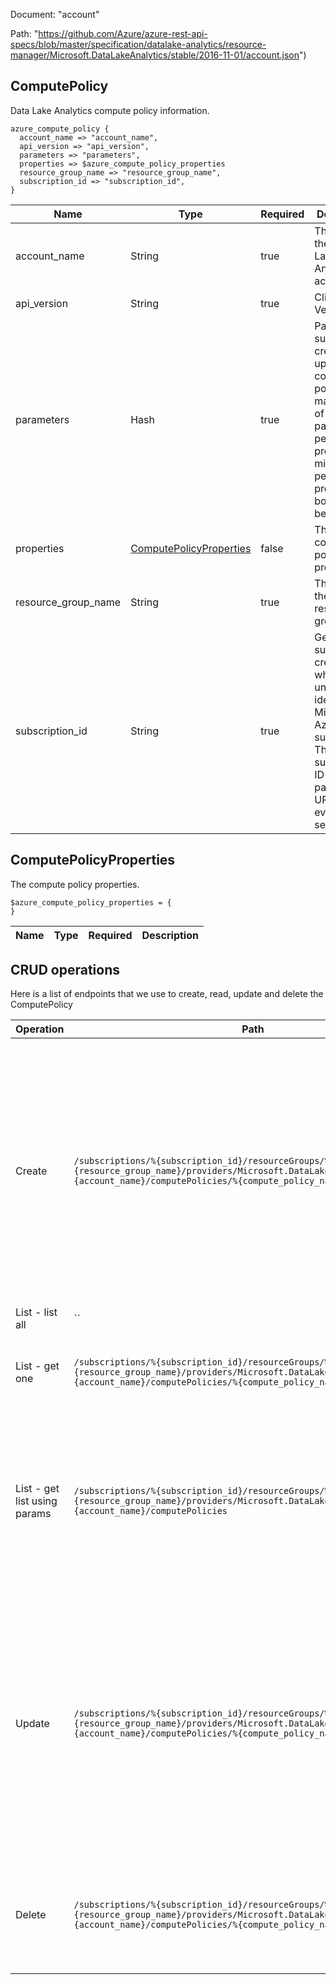 Document: "account"


Path: "https://github.com/Azure/azure-rest-api-specs/blob/master/specification/datalake-analytics/resource-manager/Microsoft.DataLakeAnalytics/stable/2016-11-01/account.json")

## ComputePolicy

Data Lake Analytics compute policy information.

```puppet
azure_compute_policy {
  account_name => "account_name",
  api_version => "api_version",
  parameters => "parameters",
  properties => $azure_compute_policy_properties
  resource_group_name => "resource_group_name",
  subscription_id => "subscription_id",
}
```

| Name        | Type           | Required       | Description       |
| ------------- | ------------- | ------------- | ------------- |
|account_name | String | true | The name of the Data Lake Analytics account. |
|api_version | String | true | Client Api Version. |
|parameters | Hash | true | Parameters supplied to create or update the compute policy. The max degree of parallelism per job property, min priority per job property, or both must be present. |
|properties | [ComputePolicyProperties](#computepolicyproperties) | false | The compute policy properties. |
|resource_group_name | String | true | The name of the Azure resource group. |
|subscription_id | String | true | Get subscription credentials which uniquely identify Microsoft Azure subscription. The subscription ID forms part of the URI for every service call. |
        
## ComputePolicyProperties

The compute policy properties.

```puppet
$azure_compute_policy_properties = {
}
```

| Name        | Type           | Required       | Description       |
| ------------- | ------------- | ------------- | ------------- |



## CRUD operations

Here is a list of endpoints that we use to create, read, update and delete the ComputePolicy

| Operation | Path | Verb | Description | OperationID |
| ------------- | ------------- | ------------- | ------------- | ------------- |
|Create|`/subscriptions/%{subscription_id}/resourceGroups/%{resource_group_name}/providers/Microsoft.DataLakeAnalytics/accounts/%{account_name}/computePolicies/%{compute_policy_name}`|Put|Creates or updates the specified compute policy. During update, the compute policy with the specified name will be replaced with this new compute policy. An account supports, at most, 50 policies|ComputePolicies_CreateOrUpdate|
|List - list all|``||||
|List - get one|`/subscriptions/%{subscription_id}/resourceGroups/%{resource_group_name}/providers/Microsoft.DataLakeAnalytics/accounts/%{account_name}/computePolicies/%{compute_policy_name}`|Get|Gets the specified Data Lake Analytics compute policy.|ComputePolicies_Get|
|List - get list using params|`/subscriptions/%{subscription_id}/resourceGroups/%{resource_group_name}/providers/Microsoft.DataLakeAnalytics/accounts/%{account_name}/computePolicies`|Get|Lists the Data Lake Analytics compute policies within the specified Data Lake Analytics account. An account supports, at most, 50 policies|ComputePolicies_ListByAccount|
|Update|`/subscriptions/%{subscription_id}/resourceGroups/%{resource_group_name}/providers/Microsoft.DataLakeAnalytics/accounts/%{account_name}/computePolicies/%{compute_policy_name}`|Put|Creates or updates the specified compute policy. During update, the compute policy with the specified name will be replaced with this new compute policy. An account supports, at most, 50 policies|ComputePolicies_CreateOrUpdate|
|Delete|`/subscriptions/%{subscription_id}/resourceGroups/%{resource_group_name}/providers/Microsoft.DataLakeAnalytics/accounts/%{account_name}/computePolicies/%{compute_policy_name}`|Delete|Deletes the specified compute policy from the specified Data Lake Analytics account|ComputePolicies_Delete|
